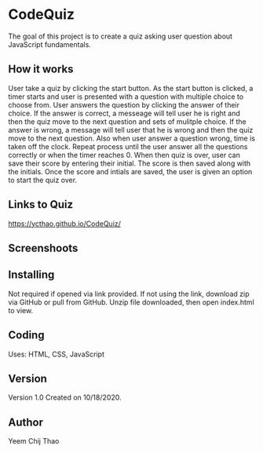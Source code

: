 # CodeQuiz #

The goal of this project is to create a quiz asking user question about JavaScript fundamentals.

## How it works ##

User take a quiz by clicking the start button.
As the start button is clicked, a timer starts and user is presented with a question with multiple choice to choose from.
User answers the question by clicking the answer of their choice.
If the answer is correct, a messeage will tell user he is right and then the quiz move to the next question and sets of mulitple choice.
If the answer is wrong, a message will tell user that he is wrong and then the quiz move to the next question.
Also when user answer a question wrong, time is taken off the clock.
Repeat process until the user answer all the questions correctly or when the timer reaches 0.
When then quiz is over, user can save their score by entering their initial.
The score is then saved along with the initials.
Once the score and intials are saved, the user is given an option to start the quiz over.

## Links to Quiz ##

https://ycthao.github.io/CodeQuiz/

## Screenshoots ##



## Installing ##
Not required if opened via link provided. 
If not using the link, download zip via GitHub or pull from GitHub. 
Unzip file downloaded, then open index.html to view.

## Coding ##
Uses: HTML, CSS, JavaScript

## Version ##
Version 1.0
Created on 10/18/2020.

## Author ##
Yeem Chij Thao